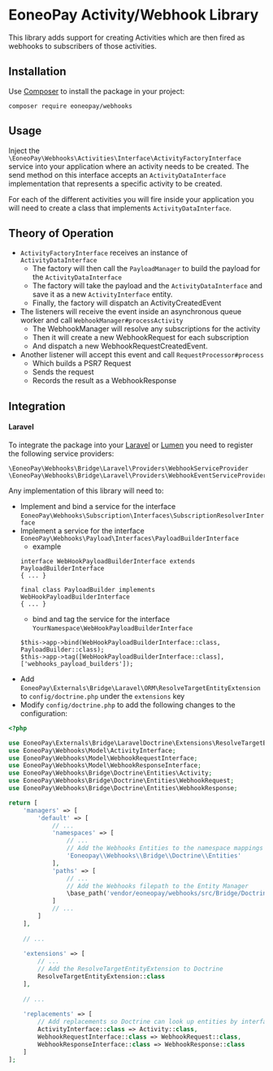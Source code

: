 # EoneoPay Activity/Webhook Library

This library adds support for creating Activities which are then fired as webhooks to 
subscribers of those activities.

## Installation
Use [Composer](https://getcomposer.org/) to install the package in your project:

```
composer require eoneopay/webhooks
```

## Usage

Inject the `\EoneoPay\Webhooks\Activities\Interface\ActivityFactoryInterface` service 
into your application where an activity needs to be created. The send method on this
interface accepts an `ActivityDataInterface` implementation that represents a specific
activity to be created.

For each of the different activities you will fire inside your application you will need
to create a class that implements `ActivityDataInterface`.

## Theory of Operation

- `ActivityFactoryInterface` receives an instance of `ActivityDataInterface`
  - The factory will then call the `PayloadManager` to build the payload for the `ActivityDataInterface`
  - The factory will take the payload and the `ActivityDataInterface` and save it as a new `ActivityInterface` entity.
  - Finally, the factory will dispatch an ActivityCreatedEvent
- The listeners will receive the event inside an asynchronous queue worker and call `WebhookManager#processActivity`
  - The WebhookManager will resolve any subscriptions for the activity
  - Then it will create a new WebhookRequest for each subscription
  - And dispatch a new WebhookRequestCreatedEvent.
- Another listener will accept this event and call `RequestProcessor#process`
  - Which builds a PSR7 Request
  - Sends the request
  - Records the result as a WebhookResponse  

## Integration
#### Laravel
To integrate the package into your [Laravel](https://laravel.com) or [Lumen](https://lumen.laravel.com)
you need to register the following service providers:

```
\EoneoPay\Webhooks\Bridge\Laravel\Providers\WebhookServiceProvider
\EoneoPay\Webhooks\Bridge\Laravel\Providers\WebhookEventServiceProvider
```

Any implementation of this library will need to:

- Implement and bind a service for the interface `EoneoPay\Webhooks\Subscription\Interfaces\SubscriptionResolverInterface`
- Implement a service for the interface `EoneoPay\Webhooks\Payload\Interfaces\PayloadBuilderInterface`
    - example 
    ```
    interface WebHookPayloadBuilderInterface extends PayloadBuilderInterface
    { ... }
    
    final class PayloadBuilder implements WebHookPayloadBuilderInterface
    { ... }
    ```
    - bind and tag the service for the interface  `YourNamespace\WebHookPayloadBuilderInterface`
    ```
    $this->app->bind(WebHookPayloadBuilderInterface::class, PayloadBuilder::class);
    $this->app->tag([WebHookPayloadBuilderInterface::class], ['webhooks_payload_builders']);
    ```
- Add `EoneoPay\Externals\Bridge\Laravel\ORM\ResolveTargetEntityExtension` to
  `config/doctrine.php` under the `extensions` key
- Modify `config/doctrine.php` to add the following changes to the configuration:
```php
<?php

use EoneoPay\Externals\Bridge\LaravelDoctrine\Extensions\ResolveTargetEntityExtension;
use EoneoPay\Webhooks\Model\ActivityInterface;
use EoneoPay\Webhooks\Model\WebhookRequestInterface;
use EoneoPay\Webhooks\Model\WebhookResponseInterface;
use EoneoPay\Webhooks\Bridge\Doctrine\Entities\Activity;
use EoneoPay\Webhooks\Bridge\Doctrine\Entities\WebhookRequest;
use EoneoPay\Webhooks\Bridge\Doctrine\Entities\WebhookResponse;

return [
    'managers' => [
        'default' => [
            // ...
            'namespaces' => [
                // ...
                // Add the Webhooks Entities to the namespace mappings
                'Eoneopay\\Webhooks\\Bridge\\Doctrine\\Entities'
            ],
            'paths' => [
                // ...
                // Add the Webhooks filepath to the Entity Manager
                \base_path('vendor/eoneopay/webhooks/src/Bridge/Doctrine/Entities')
            ]
            // ...
        ]
    ],
    
    // ...
    
    'extensions' => [
        // ...
        // Add the ResolveTargetEntityExtension to Doctrine
        ResolveTargetEntityExtension::class
    ],
    
    // ...
    
    'replacements' => [
        // Add replacements so Doctrine can look up entities by interface
        ActivityInterface::class => Activity::class,
        WebhookRequestInterface::class => WebhookRequest::class,
        WebhookResponseInterface::class => WebhookResponse::class
    ]
];
```
